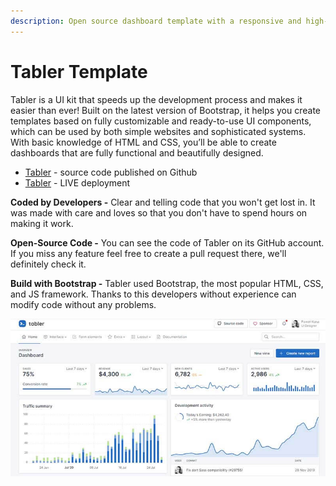```yaml
---
description: Open source dashboard template with a responsive and high-quality UI.
---
```


# Tabler Template

Tabler is a UI kit that speeds up the development process and makes it easier than ever! Built on the latest version of Bootstrap, it helps you create templates based on fully customizable and ready-to-use UI components, which can be used by both simple websites and sophisticated systems. With basic knowledge of HTML and CSS, you’ll be able to create dashboards that are fully functional and beautifully designed.

* [Tabler](https://github.com/admin-dashboards/bootstrap-template-tabler) - source code published on Github
* [Tabler](https://preview.tabler.io/) - LIVE deployment

**Coded by Developers -** Clear and telling code that you won't get lost in. It was made with care and loves so that you don't have to spend hours on making it work.

**Open-Source Code -** You can see the code of Tabler on its GitHub account. If you miss any feature feel free to create a pull request there, we'll definitely check it.

**Build with Bootstrap -** Tabler used Bootstrap, the most popular HTML, CSS, and JS framework. Thanks to this developers without experience can modify code without any problems.

![Tabler - Open-Source Bootstrap Template. ](../../.gitbook/assets/docs-cover-tabler.jpg)

